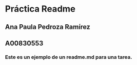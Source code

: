 # Práctica Readme

## Ana Paula Pedroza Ramírez

## A00830553

### Este es un ejemplo de un readme.md para una tarea.
